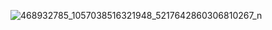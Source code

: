 ![468932785_1057038516321948_5217642860306810267_n](https://github.com/user-attachments/assets/4f93022c-94fb-4612-b70f-cc4c6da6474a)
